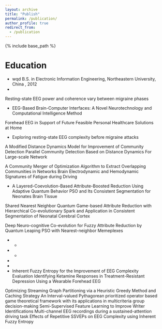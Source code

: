 ```yaml
---
layout: archive
title: "Publish"
permalink: /publication/
author_profile: true
redirect_from:
  - /publication
---
```


{% include base_path %}

Education
======
* wqd B.S. in Electronic Information Engineering, Northeastern University, China , 2012
* 
Resting-state EEG power and coherence vary between migraine phases

* EEG-Based Brain-Computer Interfaces: A Novel Neurotechnology and Computational Intelligence Method

Forehead EEG in Support of Future Feasible Personal Healthcare Solutions at Home

* Exploring resting-state EEG complexity before migraine attacks

A Modified Distance Dynamics Model for Improvement of Community Detection
Parallel Community Detection Based on Distance Dynamics For Large-scale Network

A Community Merger of Optimization Algorithm to Extract Overlapping Communities in Networks
Brain Electrodynamic and Hemodynamic Signatures of Fatigue during Driving

* A Layered-Coevolution-Based Attribute-Boosted Reduction Using Adaptive Quantum Behavior PSO and Its Consistent Segmentation for Neonates Brain Tissue

Shared Nearest Neighbor Quantum Game-based Attribute Reduction with Hierarchical Co-evolutionary Spark and Application in Consistent Segmentation of Neonatal Cerebral Cortex

Deep Neuro-cognitive Co-evolution for Fuzzy Attribute Reduction by Quantum Leaping PSO with Nearest-neighbor Memeplexes
* * 
* * 
* 
* 
* Inherent Fuzzy Entropy for the Improvement of EEG Complexity Evaluation
Identifying Ketamine Responses in Treatment-Resistant Depression Using a Wearable Forehead EEG

Optimizing Streaming Graph Partitioning via a Heuristic Greedy Method and Caching Strategy
An Interval-valued Pythagorean prioritized operator based game theoretical framework with its applications in multicriteria group decision-making
Semi-Supervised Feature Learning to Improve Writer Identifications
Multi-channel EEG recordings during a sustained-attention driving task
Effects of Repetitive SSVEPs on EEG Complexity using Inherent Fuzzy Entropy

